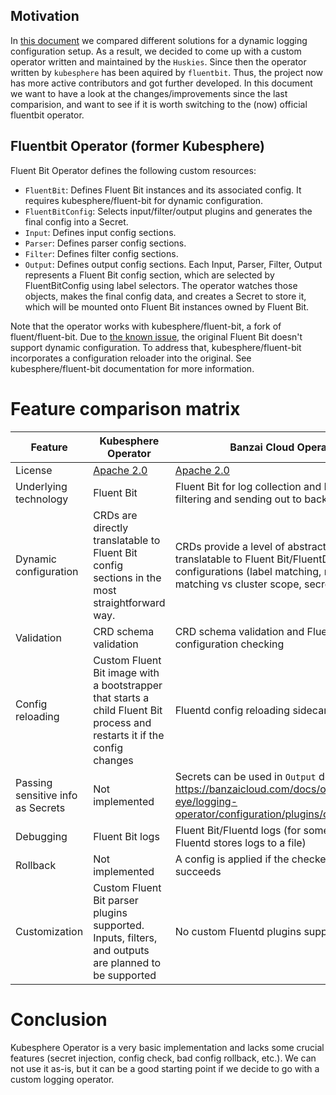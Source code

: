 ## Motivation
In [this document](https://github.com/chrkl/kyma-community/blob/2f4ec19bf9e3d8700aadffbd18d2b275888f380a/internal/proposals/logs/dynamic-backend-configuration/overview.md) we compared different solutions for a dynamic logging configuration setup. As a result, we decided to come up with a custom operator written and maintained by the `Huskies`. Since then the operator written by `kubesphere` has been aquired by `fluentbit`. Thus, the project now has more active contributors and got further developed. In this document we want to have a look at the changes/improvements since the last comparision, and want to see if it is worth switching to the (now) official fluentbit operator.

## Fluentbit Operator (former Kubesphere)
Fluent Bit Operator defines the following custom resources:
* `FluentBit`: Defines Fluent Bit instances and its associated config. It requires kubesphere/fluent-bit for dynamic configuration.
* `FluentBitConfig`: Selects input/filter/output plugins and generates the final config into a Secret.
* `Input`: Defines input config sections.
* `Parser`: Defines parser config sections.
* `Filter`: Defines filter config sections.
* `Output`: Defines output config sections.
Each Input, Parser, Filter, Output represents a Fluent Bit config section, which are selected by FluentBitConfig using label selectors. The operator watches those objects, makes the final config data, and creates a Secret to store it, which will be mounted onto Fluent Bit instances owned by Fluent Bit.

Note that the operator works with kubesphere/fluent-bit, a fork of fluent/fluent-bit. Due to [the known issue](https://github.com/fluent/fluent-bit/issues/365), the original Fluent Bit doesn't support dynamic configuration. To address that, kubesphere/fluent-bit incorporates a configuration reloader into the original. See kubesphere/fluent-bit documentation for more information.


# Feature comparison matrix
Feature | Kubesphere Operator | Banzai Cloud Operator
--- | --- | ---
License | [Apache 2.0](https://github.com/kubesphere/fluentbit-operator/blob/master/LICENSE)| [Apache 2.0](https://github.com/banzaicloud/logging-operator/blob/master/LICENSE)
Underlying technology | Fluent Bit | Fluent Bit for log collection and Fluentd for filtering and sending out to backends
Dynamic configuration | CRDs are directly translatable to Fluent Bit config sections in the most straightforward way. | CRDs provide a level of abstraction translatable to Fluent Bit/FluentD configurations (label matching, namespace matching vs cluster scope, secret injection).
Validation | CRD schema validation | CRD schema validation and Fluentd configuration checking
Config reloading | Custom Fluent Bit image with a bootstrapper that starts a child Fluent Bit process and restarts it if the config changes | Fluentd config reloading sidecar
Passing sensitive info as Secrets | Not implemented | Secrets can be used in `Output` definitions: https://banzaicloud.com/docs/one-eye/logging-operator/configuration/plugins/outputs/secret/
Debugging | Fluent Bit logs | Fluent Bit/Fluentd logs (for some reason Fluentd stores logs to a file)
Rollback | Not implemented | A config is applied if the checker run succeeds
Customization | Custom Fluent Bit parser plugins supported. Inputs, filters, and outputs are planned to be supported | No custom Fluentd plugins supported

# Conclusion

Kubesphere Operator is a very basic implementation and lacks some crucial features (secret injection, config check, bad config rollback, etc.).
We can not use it as-is, but it can be a good starting point if we decide to go with a custom logging operator.


